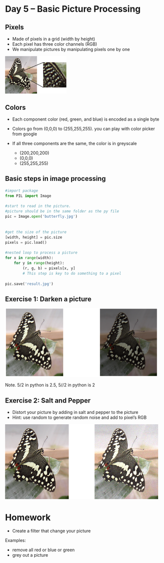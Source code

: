 # Day 5 – Basic Picture Processing

## Pixels 
- Made of pixels in a grid (width by height)
- Each pixel has three color channels (RGB)
- We manipulate pictures by manipulating pixels one by one

<img src="pixel.png" alt="drawing" width="200"/>

## Colors 
- Each component color (red, green, and blue) is encoded as a single byte
- Colors go from (0,0,0) to (255,255,255). you can play with color picker from google
- If all three components are the same, the color is in greyscale

    - (200,200,200) 
    - (0,0,0) 
    - (255,255,255)



## Basic steps in image processing

```python
#import package
from PIL import Image

#start to read in the picture.
#picture should be in the same folder as the py file
pic = Image.open('butterfly.jpg')


#get the size of the picture
[width, height] = pic.size
pixels = pic.load()

#nested loop to process a picture
for x in range(width):
    for y in range(height):
        (r, g, b) = pixels[x, y]
        # This step is key to do something to a pixel

pic.save('result.jpg')

```


## Exercise 1: Darken a picture

<img src="darken.png" alt="drawing" width="500"/>

Note. 5/2 in python is 2.5,    5//2 in python is 2


## Exercise 2: Salt and Pepper
- Distort your picture by adding in salt and pepper to the picture
- Hint: use random to generate random noise and add to pixel’s RGB
<img src="saltpepper.png" alt="drawing" width="500"/>


# Homework

* Create a filter that change your picture

Examples:
 * remove all red or blue or green
 * grey out a picture
